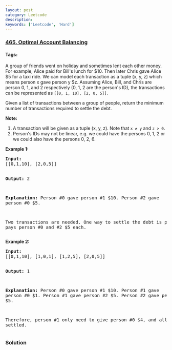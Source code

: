```yaml
---
layout: post
category: Leetcode
description: 
keywords: ['Leetcode', 'Hard']
---
```

### [465. Optimal Account Balancing](https://leetcode.com/problems/optimal-account-balancing)

#### Tags: 

<div class="content__u3I1 question-content__JfgR"><div><p>A group of friends went on holiday and sometimes lent each other money. For example, Alice paid for Bill's lunch for $10. Then later Chris gave Alice $5 for a taxi ride. We can model each transaction as a tuple (x, y, z) which means person x gave person y $z. Assuming Alice, Bill, and Chris are person 0, 1, and 2 respectively (0, 1, 2 are the person's ID), the transactions can be represented as <code>[[0, 1, 10], [2, 0, 5]]</code>.</p>
<p>Given a list of transactions between a group of people, return the minimum number of transactions required to settle the debt.</p>
<p><b>Note:</b>
</p><ol>
<li>A transaction will be given as a tuple (x, y, z). Note that <code>x ≠ y</code> and <code>z &gt; 0</code>.</li>
<li>Person's IDs may not be linear, e.g. we could have the persons 0, 1, 2 or we could also have the persons 0, 2, 6.</li>
</ol>
<p></p>
<p><b>Example 1:</b>
</p><pre><b>Input:</b>
[[0,1,10], [2,0,5]]

<b>Output:</b>
2

<b>Explanation:</b>
Person #0 gave person #1 $10.
Person #2 gave person #0 $5.

Two transactions are needed. One way to settle the debt is person #1 pays person #0 and #2 $5 each.
</pre>
<p></p>
<p><b>Example 2:</b>
</p><pre><b>Input:</b>
[[0,1,10], [1,0,1], [1,2,5], [2,0,5]]

<b>Output:</b>
1

<b>Explanation:</b>
Person #0 gave person #1 $10.
Person #1 gave person #0 $1.
Person #1 gave person #2 $5.
Person #2 gave person #0 $5.

Therefore, person #1 only need to give person #0 $4, and all debt is settled.
</pre>
<p></p></div></div>

### Solution
